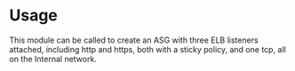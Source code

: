 # Usage
  This module can be called to create an ASG with three ELB listeners attached, 
  including http and https, both with a sticky policy, and one tcp, all on the Internal network.

